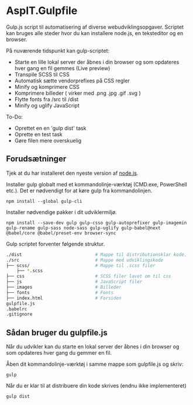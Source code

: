 # AspIT.Gulpfile
Gulp.js script til automatisering af diverse webudviklingsopgaver. Scriptet kan bruges alle steder hvor du kan installere node.js, en teksteditor og en browser.

På nuværende tidspunkt kan gulp-scriptet:
* Starte en lille lokal server der åbnes i din browser og som opdateres hver gang en fil gemmes (Live preview)
* Transpile SCSS til CSS
* Automatisk sætte vendorprefixes på CSS regler 
* Minify og komprimere CSS
* Komprimere billeder ( virker med .png .jpg .gif .svg )
* Flytte fonts fra /src til /dist
* Minify og uglify JavaScript

To-Do:
* Oprettet en en 'gulp dist' task
* Oprette en test task
* Gøre filen mere overskuelig

## Forudsætninger
Tjek at du har installeret den nyeste version af [node.js](https://nodejs.org/en/).

Installer gulp globalt med et kommandolinje-værktøj (CMD.exe, PowerShell etc.). Det er nødvendigt for at køre gulp fra kommandolinjen.

`npm install --global gulp-cli`

Installer nødvendige pakker i dit udviklermiljø.

`npm install --save-dev gulp gulp-csso gulp-autoprefixer gulp-imagemin gulp-rename gulp-sass node-sass gulp-uglify gulp-babel@next @babel/core @babel/preset-env browser-sync`

Gulp scriptet forventer følgende struktur.
```bash
./dist                            # Mappe til distributionsklar kode.
./src                             # Mappe med udviklingskode
├── scss/                         # Mappe til .scss filer
    ├── *.scss                    
├── css                           # SCSS filer lavet om til css
├── js                            # JavaScript filer
├── images                        # Billeder
├── fonts                         # Fonts
├── index.html                    # Forsiden
gulpfile.js
.babelrc
.gitignore             
```

## Sådan bruger du gulpfile.js
Når du udvikler kan du starte en lokal server der åbnes i din browser og som opdateres hver gang du gemmer en fil.

Åben dit kommandolinje-værktøj i samme mappe som gulpfile.js og skriv:

`gulp`

Når du er klar til at distribuere din kode skrives (endnu ikke implementeret)

`gulp dist`

